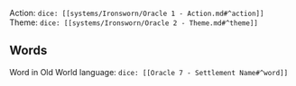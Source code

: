 Action: `dice: [[systems/Ironsworn/Oracle 1 - Action.md#^action]]`
Theme: `dice: [[systems/Ironsworn/Oracle 2 - Theme.md#^theme]]`

## Words

Word in Old World language: `dice: [[Oracle 7 - Settlement Name#^word]]`

